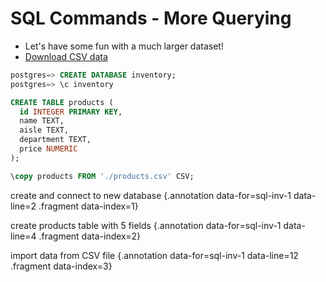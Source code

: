 # SQL Commands - More Querying

* Let's have some fun with a much larger dataset!
* [Download CSV data](https://raw.githubusercontent.com/Thinkful-Ed/node-postgres-resources/master/products.csv)

<div class='row'>
<div class='cell-4'>

```sql {#sql-inv-1}
postgres=> CREATE DATABASE inventory;
postgres=> \c inventory

CREATE TABLE products (
  id INTEGER PRIMARY KEY,
  name TEXT,
  aisle TEXT,
  department TEXT,
  price NUMERIC
);

\copy products FROM './products.csv' CSV;
```

</div>
<div class='cell-2 smallest'>

create and connect to new database {.annotation data-for=sql-inv-1 data-line=2 .fragment data-index=1}

create products table with 5 fields {.annotation data-for=sql-inv-1 data-line=4 .fragment data-index=2}

import data from CSV file {.annotation data-for=sql-inv-1 data-line=12 .fragment data-index=3} 
</div>
</div>

